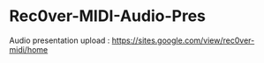 # Rec0ver-MIDI-Audio-Pres
Audio presentation upload : https://sites.google.com/view/rec0ver-midi/home
